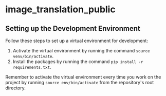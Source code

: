 # image_translation_public

## Setting up the Development Environment

Follow these steps to set up a virtual environment for development:

1. Activate the virtual environment by running the command `source venv/bin/activate`.
2. Install the packages by running the command `pip install -r requirements.txt`.

Remember to activate the virtual environment every time you work on the project by running `source env/bin/activate` from the repository's root directory.